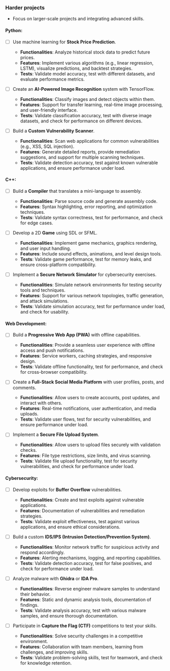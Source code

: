 ### **Harder projects**
- Focus on larger-scale projects and integrating advanced skills.

#### Python:
- [ ] Use machine learning for **Stock Price Prediction**.
  - **Functionalities**: Analyze historical stock data to predict future prices.
  - **Features**: Implement various algorithms (e.g., linear regression, LSTM), visualize predictions, and backtest strategies.
  - **Tests**: Validate model accuracy, test with different datasets, and evaluate performance metrics.

- [ ] Create an **AI-Powered Image Recognition** system with TensorFlow.
  - **Functionalities**: Classify images and detect objects within them.
  - **Features**: Support for transfer learning, real-time image processing, and user-friendly interface.
  - **Tests**: Validate classification accuracy, test with diverse image datasets, and check for performance on different devices.

- [ ] Build a **Custom Vulnerability Scanner**.
  - **Functionalities**: Scan web applications for common vulnerabilities (e.g., XSS, SQL injection).
  - **Features**: Generate detailed reports, provide remediation suggestions, and support for multiple scanning techniques.
  - **Tests**: Validate detection accuracy, test against known vulnerable applications, and ensure performance under load.

#### C++:
- [ ] Build a **Compiler** that translates a mini-language to assembly.
  - **Functionalities**: Parse source code and generate assembly code.
  - **Features**: Syntax highlighting, error reporting, and optimization techniques.
  - **Tests**: Validate syntax correctness, test for performance, and check for edge cases.

- [ ] Develop a 2D **Game** using SDL or SFML.
  - **Functionalities**: Implement game mechanics, graphics rendering, and user input handling.
  - **Features**: Include sound effects, animations, and level design tools.
  - **Tests**: Validate game performance, test for memory leaks, and ensure cross-platform compatibility.

- [ ] Implement a **Secure Network Simulator** for cybersecurity exercises.
  - **Functionalities**: Simulate network environments for testing security tools and techniques.
  - **Features**: Support for various network topologies, traffic generation, and attack simulations.
  - **Tests**: Validate simulation accuracy, test for performance under load, and check for usability.

#### Web Development:
- [ ] Build a **Progressive Web App (PWA)** with offline capabilities.
  - **Functionalities**: Provide a seamless user experience with offline access and push notifications.
  - **Features**: Service workers, caching strategies, and responsive design.
  - **Tests**: Validate offline functionality, test for performance, and check for cross-browser compatibility.

- [ ] Create a **Full-Stack Social Media Platform** with user profiles, posts, and comments.
  - **Functionalities**: Allow users to create accounts, post updates, and interact with others.
  - **Features**: Real-time notifications, user authentication, and media uploads.
  - **Tests**: Validate user flows, test for security vulnerabilities, and ensure performance under load.

- [ ] Implement a **Secure File Upload System**.
  - **Functionalities**: Allow users to upload files securely with validation checks.
  - **Features**: File type restrictions, size limits, and virus scanning.
  - **Tests**: Validate file upload functionality, test for security vulnerabilities, and check for performance under load.

#### Cybersecurity:
- [ ] Develop exploits for **Buffer Overflow** vulnerabilities.
  - **Functionalities**: Create and test exploits against vulnerable applications.
  - **Features**: Documentation of vulnerabilities and remediation strategies.
  - **Tests**: Validate exploit effectiveness, test against various applications, and ensure ethical considerations.

- [ ] Build a custom **IDS/IPS (Intrusion Detection/Prevention System)**.
  - **Functionalities**: Monitor network traffic for suspicious activity and respond accordingly.
  - **Features**: Alerting mechanisms, logging, and reporting capabilities.
  - **Tests**: Validate detection accuracy, test for false positives, and check for performance under load.

- [ ] Analyze malware with **Ghidra** or **IDA Pro**.
  - **Functionalities**: Reverse engineer malware samples to understand their behavior.
  - **Features**: Static and dynamic analysis tools, documentation of findings.
  - **Tests**: Validate analysis accuracy, test with various malware samples, and ensure thorough documentation.

- [ ] Participate in **Capture the Flag (CTF)** competitions to test your skills.
  - **Functionalities**: Solve security challenges in a competitive environment.
  - **Features**: Collaboration with team members, learning from challenges, and improving skills.
  - **Tests**: Validate problem-solving skills, test for teamwork, and check for knowledge retention.